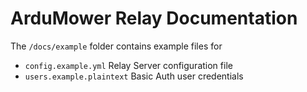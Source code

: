 # ArduMower Relay Documentation

The `/docs/example` folder contains example files for
- `config.example.yml` Relay Server configuration file
- `users.example.plaintext` Basic Auth user credentials
